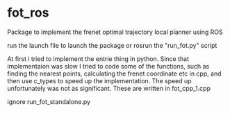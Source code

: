# fot_ros
Package to implement the frenet optimal trajectory local planner using ROS

run the launch file to launch the package
or 
rosrun the "run_fot.py" script

At first i tried to implement the entrie thing in python. Since that implementaion was slow I tried to code some of the functions, such as finding the nearest points, calculating the frenet coordinate etc in cpp, and then use c_types to speed up the implementation. The speed up unfortunately was not as significant. These are written in fot_cpp_1.cpp

ignore run_fot_standalone.py
